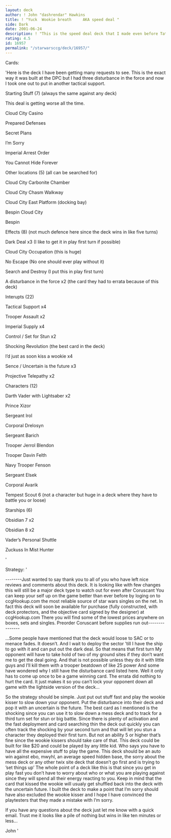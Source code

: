 ```yaml
---
layout: deck
author: ! John "dashrendar" Hawkins
title: ! "Yuck  Wookie breath     AKA speed deal "
side: Dark
date: 2001-06-24
description: ! "This is the speed deal deck that I made even before Tatoine came out.  We Oregon players showed it to some of our Washington buddies and at the DPC we wrecked people with it."
rating: 4.5
id: 16957
permalink: "/starwarsccg/deck/16957/"
---
```

Cards: 

'Here is the deck I have been getting many requests to see.  This is the exact way it was built at the DPC but I had three disturbance in the force and now I took one out to put in another tactical support.  


Starting Stuff (7) (always the same against any deck)


This deal is getting worse all the time.


Cloud City Casino


Prepared Defenses


Secret Plans

I’m Sorry

Imperial Arrest Order

You Cannot Hide Forever


Other locations (5) (all can be searched for)


Cloud City Carbonite Chamber

Cloud City Chasm Walkway

Cloud City East Platform (docking bay)

Bespin  Cloud City

Bespin


Effects (8) (not much defence here since the deck wins in like five turns)


Dark Deal x3 (I like to get it in play first turn if possible)

Cloud City Occupation (this is huge)

No Escape (No one should ever play without it)

Search and Destroy (I put this in play first turn)

A disturbance in the force x2 (the card they had to errata because of this deck)


Interupts (22)


Tactical Support x4

Trooper Assault x2

Imperial Supply x4

Control / Set for Stun x2

Shocking Revolution (the best card in the deck)

I’d just as soon kiss a wookie x4

Sence / Uncertain is the future x3

Projective Telepathy x2


Characters (12)


Darth Vader with Lightsaber x2

Prince Xizor

Sergeant Irol

Corporal Drelosyn

Sergeant Barich

Trooper Jerrol Blendon

Trooper Davin Felth

Navy Trooper Fenson

Sergeant Elsek

Corporal Avarik

Tempest Scout 6 (not a character but huge in a deck where they have to battle you or loose)


Starships (6)


Obsidian 7 x2

Obsidian 8 x2

Vader’s Personal Shuttle

Zuckuss In Mist Hunter


'

Strategy: '

--------Just wanted to say thank you to all of you who have left nice reviews and comments about this deck.  It is looking like with few changes this will still be a major deck type to watch out for even after Coruscant  You can keep your self up on the game better than ever before by loging on to ccgHookup.com the most reliable source of star wars singles on the net.  In fact this deck will soon be available for purchase (fully constructed, with deck protectors, and the objective card signed by the designer) at ccgHookup.com  There you will find some of the lowest prices anywhere on boxes, sets and singles.  Preorder Coruscant before supplies run out---------------



...Some people have mentioned that the deck would loose to SAC or to menace fades.  It doesn’t.  And I wait to deploy the sector ’till I have the ship to go with it and can put out the dark deal.  So that means that first turn My opponent will have to take hold of two of my ground sites if they don’t want me to get the deal going.  And that is not possible unless they do it with little guys and I’ll kill them with a trooper beatdown of like 25 power  And some have wondered why I still have the disturbance card listed here.  Well it only has to come up once to be a game winning card.  The errata did nothing to hurt the card.  It just makes it so you can’t lock your opponent down all game with the lightside version of the deck...



So the strategy should be simple.  Just put out stuff fast and play the wookie kisser to slow down your opponent.  Put the disturbance into their deck and pop it with an uncertain is the future.  The best card as I mentioned is the shocking since you can use it to slow down a mess deck and to track for a third turn set for stun or big battle.  Since there is plenty of activation and the fast deployment and card searching thin the deck out quickly you can often track the shocking by your second turn and that will let you stun a character they deployed their first turn.  But not an ability 5 or higher that’s fine since the wookie kissers should take care of that.  This deck could be built for like $20 and could be played by any little kid.  Who says you have to have all the expensive stuff to play the game.  This deck should be an auto win against ebo, mwyhl, an average speed hidden base, the sorry about the mess deck or any other twix site deck that doesn’t go first and is trying to ’set things up’  The whole point of a deck like this is that since you get in play fast you don’t have to worry about who or what you are playing against since they will spend all their energy reacting to you.  Keep in mind that the card that kissed the wookie will usualy get shuffled back into the deck with the uncertain future.  I built the deck to make a point that I’m sorry should have also excluded the wookie kisser and I hope I have convinced the playtesters that they made a mistake with I’m sorry.


If you have any questions about the deck just let me know with a quick email.  Trust me it looks like a pile of nothing but wins in like ten minutes or less...


John    '
